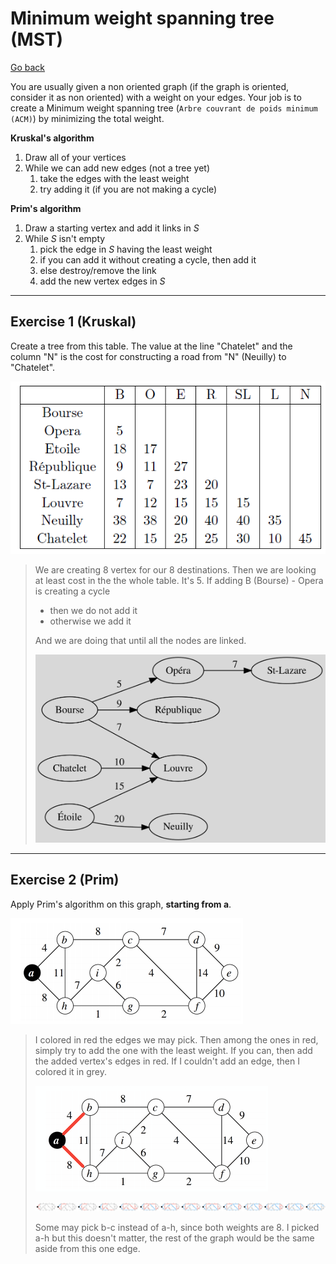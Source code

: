 # Minimum weight spanning tree (MST)

[Go back](..)

You are usually given a non oriented graph
(if the graph is oriented, consider it as non oriented)
with a weight on your edges. Your job is to create
a Minimum weight spanning tree (`Arbre couvrant de poids minimum (ACM)`)
by minimizing the total weight.

**Kruskal's algorithm**

1. Draw all of your vertices
2. While we can add new edges (not a tree yet)
   1. take the edges with the least weight
   2. try adding it (if you are not making a cycle)

**Prim's algorithm**

1. Draw a starting vertex and add it links in $S$
2. While $S$ isn't empty
    1. pick the edge in $S$ having the least weight
    2. if you can add it without creating a cycle, then add it
    3. else destroy/remove the link
    4. add the new vertex edges in $S$

<hr class="sl">

## Exercise 1 (Kruskal)

Create a tree from this table. The value
at the line "Chatelet" and the column "N"
is the cost for constructing a road from "N" (Neuilly)
to "Chatelet".

![](images/mst1-1.png)

<blockquote class="spoiler">

We are creating 8 vertex for our 8 destinations. Then
we are looking at least cost in the the whole table.
It's 5. If adding B (Bourse) - Opera is creating a cycle

* then we do not add it
* otherwise we add it

And we are doing that until all the nodes are linked.

![](images/mst1-2.svg)
</blockquote>

<hr class="sr">

## Exercise 2 (Prim)

Apply Prim's algorithm on this graph, **starting from a**.

![](images/mst2-1.png)

<blockquote class="spoiler">

I colored in red the edges we may
pick. Then among the ones in red, simply try to add the one
with the least weight. If you can, then add the added vertex's
edges in red. If I couldn't add an edge, then
I colored it in grey.

![gif](images/mst2-2.gif) 

![frames](images/mst2-3.png)

Some may pick b-c instead of a-h, since both weights
are $8$. I picked a-h but this doesn't matter,
the rest of the graph would be the same aside from this one
edge.
</blockquote>